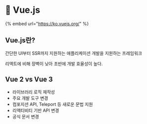 # 🔰 Vue.js

{% embed url="https://ko.vuejs.org/" %}

## Vue.js란?

간단한 UI부터 SSR까지 지원하는 애플리케이션 개발을 지원하는 프레임워크

리액트에 비해 장벽이 낮아 초반에 개발 효율성이 높다.

## Vue 2 vs Vue 3

* 라이브러리 로직 재작성
* 주요 개발 도구 변경
* 컴포지션 API, Teleport 등 새로운 문법 지원
* 리액티비티 기반 API 변경
* 공식 문서 변경



